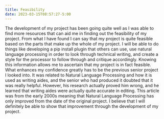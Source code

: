 ```yaml
---
title: Feasibility
date: 2023-03-15T08:57:27-5:00
---
```

The development of my project has been going quite well as I was able to find more resources that can aid me in finding out the feasibility of my project. From what I have found I can say that my project is quite feasible based on the parts that make up the whole of my project. I will be able to do things like developing a pip install plugin that others can use, use natural language processing in order to look through technical writing, and create a style for the processor to follow through and critique accordingly. Knowing this information allows me to ascertain that my project is in fact feasible. What enhances my confidence greatly has to be the previous senior project I looked into. It was related to Natural Language Processing and how it is used as writing aides, and the senior who had produced it doubted that it was really helpful. However, his research actually proved him wrong, and he learned that writing aides were actually quite accurate in editing. This article was from the early 2000s meaning that Natural Language Processing has only improved from the date of the original project. I believe that I will definitely be able to show that improvement through the development of my project.